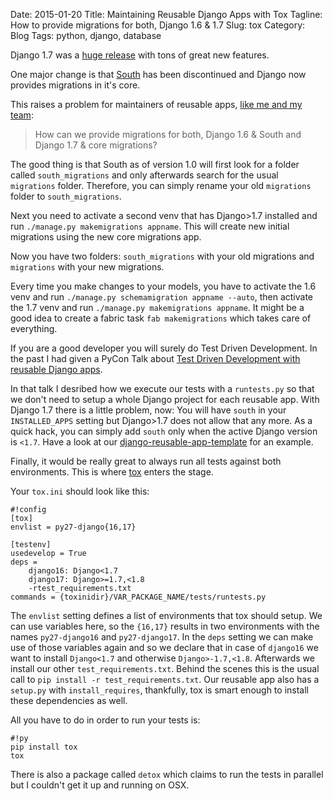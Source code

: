 Date: 2015-01-20
Title: Maintaining Reusable Django Apps with Tox
Tagline: How to provide migrations for both, Django 1.6 & 1.7
Slug: tox
Category: Blog
Tags: python, django, database 

Django 1.7 was a [huge release](https://docs.djangoproject.com/en/1.7/releases/1.7/)
with tons of great new features.

One major change is that [South](http://south.readthedocs.org/en/latest/releasenotes/1.0.html#library-migration-path)
has been discontinued and Django now provides migrations in it's core.

This raises a problem for maintainers of reusable apps, [like me and my team](http://github.com/bitmazk/):

> How can we provide migrations for both, Django 1.6 & South and Django 1.7 & core migrations?

The good thing is that South as of version 1.0 will first look for a folder
called `south_migrations` and only afterwards search for the usual `migrations`
folder.  Therefore, you can simply rename your old `migrations` folder to
`south_migrations`.

Next you need to activate a second venv that has Django>1.7 installed and run
`./manage.py makemigrations appname`. This will create new initial migrations
using the new core migrations app.

Now you have two folders: `south_migrations` with your old migrations and
`migrations` with your new migrations.

Every time you make changes to your models, you have to activate the 1.6 venv
and run `./manage.py schemamigration appname --auto`, then activate the 1.7
venv and run `./manage.py makemigrations appname`. It might be a good idea to
create a fabric task `fab makemigrations` which takes care of everything.

If you are a good developer you will surely do Test Driven Development. In the
past I had given a PyCon Talk about [Test Driven Development with reusable Django apps](https://github.com/mbrochh/tdd-with-django-reusable-app).

In that talk I desribed how we execute our tests with a `runtests.py` so that
we don't need to setup a whole Django project for each reusable app. With
Django 1.7 there is a little problem, now: You will have `south` in your
`INSTALLED_APPS` setting but Django>1.7 does not allow that any more. As a
quick hack, you can simply add `south` only when the active Django version is
`<1.7`. Have a look at our [django-reusable-app-template](https://github.com/bitmazk/django-reusable-app-template/blob/master/template/package_name/tests/south_settings.py#L28)
for an example.

Finally, it would be really great to always run all tests against both
environments. This is where [tox](http://tox.readthedocs.org/en/latest/) enters 
the stage.

Your `tox.ini` should look like this:

    #!config
    [tox]
    envlist = py27-django{16,17}

    [testenv]
    usedevelop = True
    deps =
        django16: Django<1.7
        django17: Django>=1.7,<1.8
        -rtest_requirements.txt
    commands = {toxinidir}/VAR_PACKAGE_NAME/tests/runtests.py

The `envlist` setting defines a list of environments that tox should setup. We
can use variables here, so the `{16,17}` results in two environments with the
names `py27-django16` and `py27-django17`. In the `deps` setting we can make
use of those variables again and so we declare that in case of `django16` we
want to install `Django<1.7` and otherwise `Django>-1.7,<1.8`. Afterwards we
install our other `test_requirements.txt`. Behind the scenes this is the usual
call to `pip install -r test_requirements.txt`. Our reusable app also has a
`setup.py` with `install_requires`, thankfully, tox is smart enough to install
these dependencies as well.

All you have to do in order to run your tests is:

    #!py
    pip install tox
    tox

There is also a package called `detox` which claims to run the tests in
parallel but I couldn't get it up and running on OSX.
